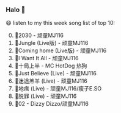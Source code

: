 

### Halo 👋

😄 listen to my this week song list of top 10:

0. 🌈2030 - 顽童MJ116
1. 🌈Jungle (Live版) - 顽童MJ116
2. 🌈Coming home (Live版) - 顽童MJ116
3. 🌈I Want It All - 顽童MJ116
4. 🌈十局上半 - MC HotDog 热狗
5. 🌈Just Believe (Live) - 顽童MJ116
6. 🌈迷途羔羊 (Live) - 顽童MJ116
7. 🌈地痞 (Live) - 顽童MJ116/瘦子E.SO
8. 🌈脱罪 (Live) - 顽童MJ116
9. 🌈02 - Dizzy Dizzo/顽童MJ116

